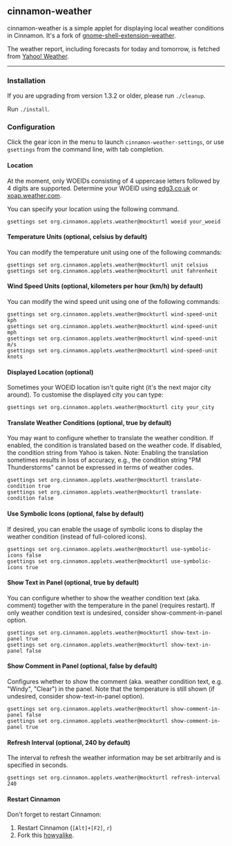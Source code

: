 ## cinnamon-weather

cinnamon-weather is a simple applet for displaying local weather conditions in Cinnamon.  It's a fork of [gnome-shell-extension-weather](https://github.com/simon04/gnome-shell-extension-weather).

The weather report, including forecasts for today and tomorrow, is fetched from [Yahoo! Weather](http://weather.yahoo.com/).

----

### Installation

If you are upgrading from version 1.3.2 or older, please run `./cleanup`.

Run `./install`.  
  

### Configuration

Click the gear icon in the menu to launch `cinnamon-weather-settings`, or use `gsettings` from the command line, with tab completion.

#### Location

At the moment, only WOEIDs consisting of 4 uppercase letters followed by 4 digits are supported. Determine your WOEID using [edg3.co.uk](http://edg3.co.uk/snippets/weather-location-codes/) or [xoap.weather.com](http://xoap.weather.com/search/search?where=Innsbruck).

You can specify your location using the following command.

    gsettings set org.cinnamon.applets.weather@mockturtl woeid your_woeid

#### Temperature Units (optional, celsius by default)

You can modify the temperature unit using one of the following commands:

    gsettings set org.cinnamon.applets.weather@mockturtl unit celsius
    gsettings set org.cinnamon.applets.weather@mockturtl unit fahrenheit

#### Wind Speed Units (optional, kilometers per hour (km/h) by default)

You can modify the wind speed unit using one of the following commands:

    gsettings set org.cinnamon.applets.weather@mockturtl wind-speed-unit kph
    gsettings set org.cinnamon.applets.weather@mockturtl wind-speed-unit mph
    gsettings set org.cinnamon.applets.weather@mockturtl wind-speed-unit m/s
    gsettings set org.cinnamon.applets.weather@mockturtl wind-speed-unit knots

#### Displayed Location (optional)

Sometimes your WOEID location isn't quite right (it's the next major city around). To customise the displayed city you can type:

    gsettings set org.cinnamon.applets.weather@mockturtl city your_city

#### Translate Weather Conditions (optional, true by default)

You may want to configure whether to translate the weather condition. If enabled, the condition is translated based on the weather code. If disabled, the condition string from Yahoo is taken. Note: Enabling the translation sometimes results in loss of accuracy, e.g., the condition string "PM Thunderstorms" cannot be expressed in terms of weather codes.

    gsettings set org.cinnamon.applets.weather@mockturtl translate-condition true
    gsettings set org.cinnamon.applets.weather@mockturtl translate-condition false

#### Use Symbolic Icons (optional, false by default)

If desired, you can enable the usage of symbolic icons to display the weather condition (instead of full-colored icons).

    gsettings set org.cinnamon.applets.weather@mockturtl use-symbolic-icons false
    gsettings set org.cinnamon.applets.weather@mockturtl use-symbolic-icons true

#### Show Text in Panel (optional, true by default)

You can configure whether to show the weather condition text (aka. comment) together with the temperature in the panel (requires restart). If only weather condition text is undesired, consider show-comment-in-panel option.

    gsettings set org.cinnamon.applets.weather@mockturtl show-text-in-panel true
    gsettings set org.cinnamon.applets.weather@mockturtl show-text-in-panel false

#### Show Comment in Panel (optional, false by default)

Configures whether to show the comment (aka. weather condition text, e.g. "Windy", "Clear") in the panel. Note that the temperature is still shown (if undesired, consider show-text-in-panel option).

    gsettings set org.cinnamon.applets.weather@mockturtl show-comment-in-panel false
    gsettings set org.cinnamon.applets.weather@mockturtl show-comment-in-panel true

#### Refresh Interval (optional, 240 by default)

The interval to refresh the weather information may be set arbitrarily and is specified in seconds.

    gsettings set org.cinnamon.applets.weather@mockturtl refresh-interval 240

#### Restart Cinnamon

Don't forget to restart Cinnamon:

1. Restart Cinnamon (`[Alt]+[F2]`, `r`)
2. Fork this [howyalike](http://www.youtube.com/watch?v=63Abcq3FRTc).
